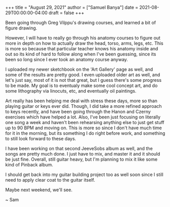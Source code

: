 +++
title = "August 29, 2021"
author = ["Samuel Banya"]
date = 2021-08-29T00:00:00-04:00
draft = false
+++

Been going through Greg Vilppu's drawing courses, and learned a bit of figure drawing.

However, I will have to really go through his anatomy courses to figure out more in depth on how to actually draw the head,
torso, arms, legs, etc. This is more so because that particular teacher knows his anatomy inside and out so its kind of
hard to follow along when I've been guessing, since its been so long since I ever took an anatomy course anyway.

I uploaded my newer sketchbook on the 'Art Gallery' page as well, and some of the results are pretty good. I even uploaded
older art as well, and let's just say, most of it is not that great, but I guess there's some progress to be made.
My goal is to eventualy make some cool concept art, and do some lithography via linocuts, etc, and eventually oil paintings.

Art really has been helping me deal with stress these days, more so than playing guitar or keys ever did. Though, I did take
a more refined approach to keys recently, and have been going through the Hanon and Czerny exercises which have helped a lot.
Also, I've been just focusing on literally one song a week and haven't been rehearsing anything else to just get stuff up to
90 BPM and moving on. This is more so since I don't have much time for it in the morning, but its something I do right before
work, and something to still look forward to these days.

I have been working on that second JeeveSobs album as well, and the songs are pretty much done. I just have to mix, and master
it and it should be just fine. Overall, still guitar heavy, but I'm planning to mix it like some kind of Pinback album.

I should get back into my guitar building project too as well soon since I still need to apply clear coat to the guitar itself.

Maybe next weekend, we'll see.

~ Sam